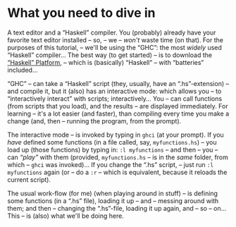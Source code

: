 # What you need to dive in

A text editor and a “Haskell” compiler. You (probably) already have your favorite text editor installed – so, – we – *won't* waste time (on that). For the purposes of this tutorial, – we'll be using the “GHC”: the most *widely* used “Haskell” compiler… The best way (to get started) – is to download the [“Haskell” Platform](https://www.haskell.org/platform/), – which is (basically) “Haskell” – with “batteries” included…

“GHC” – can take a “Haskell” script (they, usually, have an “.hs”-extension) – and compile it, but it (also) has an interactive mode: which allows you – to “interactively interact” with scripts; interactively… You – can call functions (from scripts that you load), and the results – are displayed immediately. For learning – it's a lot easier (and faster), than compiling every time you make a change (and, then – running the program, from the prompt). 

The interactive mode – is invoked by typing in `ghci` (at your prompt). If you *have* defined some functions (in a file called, say, `myfunctions.hs`) – you load up (those functions) by typing in: `:l myfunctions` – and then – you – can *“play”* with them (provided, `myfunctions.hs` – is in the *same* folder, from which – `ghci` was invoked)… If you change the “.hs” script, – just run `:l myfunctions` again (or – do a `:r` – which is equivalent, because it reloads the current script). 

The usual work-flow (for me) (when playing around in stuff) – is defining some functions (in a “.hs” file), loading it up – and – messing around with them; and then – changing the “.hs”-file, loading it up again, and – so – on… This – is (also) what we'll be doing here.
